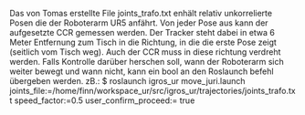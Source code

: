  
Das von Tomas erstellte File joints_trafo.txt enhält relativ unkorrelierte Posen die der Roboterarm UR5 anfährt. Von jeder
Pose aus kann der aufgesetzte CCR gemessen werden. Der Tracker steht dabei in etwa 6 Meter Entfernung zum Tisch in die Richtung, in
die die erste Pose zeigt (seitlich vom Tisch weg). Auch der CCR muss in diese richtung verdreht werden. 
Falls Kontrolle darüber herschen soll, wann der Roboterarm sich weiter bewegt und wann nicht, kann ein bool an
den Roslaunch befehl übergeben werden.
zB.:
$ roslaunch igros_ur move_juri.launch joints_file:=/home/finn/workspace_ur/src/igros_ur/trajectories/joints_trafo.txt speed_factor:=0.5 user_confirm_proceed:= true
